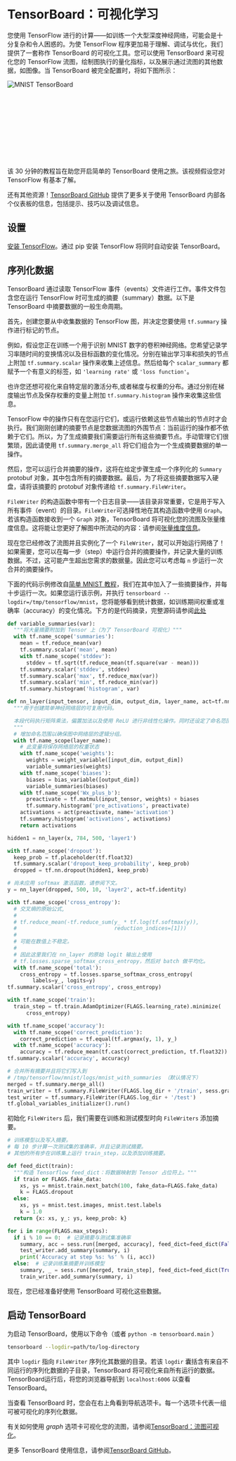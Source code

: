 # TensorBoard：可视化学习

您使用 TensorFlow 进行的计算——如训练一个大型深度神经网络，可能会是十分复杂和令人困惑的。为使 TensorFlow 程序更加易于理解、调试与优化，我们提供了一套称作 TensorBoard 的可视化工具。您可以使用 TensorBoard 来可视化您的 TensorFlow 流图，绘制图执行的量化指标，以及展示通过流图的其他数据，如图像。当 TensorBoard 被完全配置时，将如下图所示：

![MNIST TensorBoard](https://tensorflow.google.cn/images/mnist_tensorboard.png "MNIST TensorBoard")

<div class="video-wrapper">
  <iframe class="devsite-embedded-youtube-video" data-video-id="eBbEDRsCmv4"
          data-autohide="1" data-showinfo="0" frameborder="0" allowfullscreen>
  </iframe>
</div>

该 30 分钟的教程旨在助您开启简单的 TensorBoard 使用之旅。该视频假设您对 TensorFlow 有基本了解。

还有其他资源！[TensorBoard GitHub](https://github.com/tensorflow/tensorboard) 提供了更多关于使用 TensorBoard 内部各个仪表板的信息，包括提示、技巧以及调试信息。

## 设置

[安装 TensorFlow](../install/)。通过 pip 安装 TensorFlow 将同时自动安装 TensorBoard。 


## 序列化数据

TensorBoard 通过读取 TensorFlow 事件（events）文件进行工作。事件文件包含您在运行 TensorFlow 时可生成的摘要（summary）数据。以下是 TensorBoard 中摘要数据的一般生命周期。


首先，创建您要从中收集数据的 TensorFlow 图，并决定您要使用 `tf.summary` 操作进行标记的节点。

例如，假设您正在训练一个用于识别 MNIST 数字的卷积神经网络。您希望记录学习率随时间的变换情况以及目标函数的变化情况。分别在输出学习率和损失的节点上附加 `tf.summary.scalar` 操作来收集上述信息。然后给每个 `scalar_summary` 都赋予一个有意义的标签，如 `'learning rate'` 或 `'loss function'`。

也许您还想可视化来自特定层的激活分布,或者梯度与权重的分布。通过分别在梯度输出节点及保存权重的变量上附加 `tf.summary.histogram` 操作来收集这些信息。

TensorFlow 中的操作只有在您运行它们，或运行依赖这些节点输出的节点时才会执行。我们刚刚创建的摘要节点是您数据流图的外围节点：当前运行的操作都不依赖于它们。所以，为了生成摘要我们需要运行所有这些摘要节点。手动管理它们很繁琐，因此请使用 `tf.summary.merge_all` 将它们组合为一个生成摘要数据的单一操作。

然后，您可以运行合并摘要的操作，这将在给定步骤生成一个序列化的 `Summary` protobuf 对象，其中包含所有的摘要数据。最后，为了将这些摘要数据写入硬盘，请将该摘要的 protobuf 对象传递给 `tf.summary.FileWriter`。

`FileWriter` 的构造函数中带有一个日志目录——该目录非常重要，它是用于写入所有事件（event）的目录。`FileWriter`可选择性地在其构造函数中使用 `Graph`。若该构造函数接收到一个 `Graph` 对象，TensorBoard 将可视化您的流图及张量维度信息。这将能让您更好了解图中所流动的内容：请参阅[张量维度信息](../guide/graph_viz.md#tensor-shape-information)。

现在您已经修改了流图并且实例化了一个 `FileWriter`，就可以开始运行网络了！如果需要，您可以在每一步（step）中运行合并的摘要操作，并记录大量的训练数据。不过，这可能产生超出您需求的数据量。因此您可以考虑每 `n` 步运行一次合并的摘要操作。

下面的代码示例修改自[简单 MNIST 教程](https://github.com/tensorflow/tensorflow/blob/master/tensorflow/examples/tutorials/mnist/mnist.py)，我们在其中加入了一些摘要操作，并每十步运行一次。如果您运行该示例，并执行 `tensorboard --logdir=/tmp/tensorflow/mnist`，您将能够看到统计数据，如训练期间权重或准确率（accuracy）的变化情况。下方的是代码摘录，完整源码请参阅[此处](https://tensorflow.google.cn/code/tensorflow/examples/tutorials/mnist/mnist_with_summaries.py)


```python
def variable_summaries(var):
  """将大量摘要附加到 Tensor 上（为了 TensorBoard 可视化）"""
  with tf.name_scope('summaries'):
    mean = tf.reduce_mean(var)
    tf.summary.scalar('mean', mean)
    with tf.name_scope('stddev'):
      stddev = tf.sqrt(tf.reduce_mean(tf.square(var - mean)))
    tf.summary.scalar('stddev', stddev)
    tf.summary.scalar('max', tf.reduce_max(var))
    tf.summary.scalar('min', tf.reduce_min(var))
    tf.summary.histogram('histogram', var)

def nn_layer(input_tensor, input_dim, output_dim, layer_name, act=tf.nn.relu):
  """用于创建简单神经网络层的可复用代码。

  本段代码执行矩阵乘法，偏置加法以及使用 ReLU 进行非线性化操作。同时还设定了命名范围使结果图易于阅读，并且增加了一些摘要操作。
  """
  # 增加命名范围以确保图中网络层的逻辑分组。
  with tf.name_scope(layer_name):
    # 此变量将保存网络层的权重状态
    with tf.name_scope('weights'):
      weights = weight_variable([input_dim, output_dim])
      variable_summaries(weights)
    with tf.name_scope('biases'):
      biases = bias_variable([output_dim])
      variable_summaries(biases)
    with tf.name_scope('Wx_plus_b'):
      preactivate = tf.matmul(input_tensor, weights) + biases
      tf.summary.histogram('pre_activations', preactivate)
    activations = act(preactivate, name='activation')
    tf.summary.histogram('activations', activations)
    return activations

hidden1 = nn_layer(x, 784, 500, 'layer1')

with tf.name_scope('dropout'):
  keep_prob = tf.placeholder(tf.float32)
  tf.summary.scalar('dropout_keep_probability', keep_prob)
  dropped = tf.nn.dropout(hidden1, keep_prob)

# 尚未应用 softmax 激活函数，请参阅下文。
y = nn_layer(dropped, 500, 10, 'layer2', act=tf.identity)

with tf.name_scope('cross_entropy'):
  # 交叉熵的原始公式,
  #
  # tf.reduce_mean(-tf.reduce_sum(y_ * tf.log(tf.softmax(y)),
  #                               reduction_indices=[1]))
  #
  # 可能在数值上不稳定。
  #
  # 因此这里我们在 nn_layer 的原始 logit 输出上使用
  # tf.losses.sparse_softmax_cross_entropy，然后对 batch 做平均化。
  with tf.name_scope('total'):
    cross_entropy = tf.losses.sparse_softmax_cross_entropy(
        labels=y_, logits=y)
tf.summary.scalar('cross_entropy', cross_entropy)

with tf.name_scope('train'):
  train_step = tf.train.AdamOptimizer(FLAGS.learning_rate).minimize(
      cross_entropy)

with tf.name_scope('accuracy'):
  with tf.name_scope('correct_prediction'):
    correct_prediction = tf.equal(tf.argmax(y, 1), y_)
  with tf.name_scope('accuracy'):
    accuracy = tf.reduce_mean(tf.cast(correct_prediction, tf.float32))
tf.summary.scalar('accuracy', accuracy)

# 合并所有摘要并且将它们写入到
# /tmp/tensorflow/mnist/logs/mnist_with_summaries （默认情况下）
merged = tf.summary.merge_all()
train_writer = tf.summary.FileWriter(FLAGS.log_dir + '/train', sess.graph)
test_writer = tf.summary.FileWriter(FLAGS.log_dir + '/test')
tf.global_variables_initializer().run()
```

初始化 `FileWriters` 后，我们需要在训练和测试模型时向 `FileWriters` 添加摘要。

```python
# 训练模型以及写入摘要。
# 每 10 步计算一次测试集的准确率，并且记录测试摘要。
# 其他的所有步在训练集上运行 train_step，以及添加训练摘要。

def feed_dict(train):
  """构造 Tensorflow feed_dict：将数据映射到 Tensor 占位符上。"""
  if train or FLAGS.fake_data:
    xs, ys = mnist.train.next_batch(100, fake_data=FLAGS.fake_data)
    k = FLAGS.dropout
  else:
    xs, ys = mnist.test.images, mnist.test.labels
    k = 1.0
  return {x: xs, y_: ys, keep_prob: k}

for i in range(FLAGS.max_steps):
  if i % 10 == 0:  # 记录摘要与测试集准确率
    summary, acc = sess.run([merged, accuracy], feed_dict=feed_dict(False))
    test_writer.add_summary(summary, i)
    print('Accuracy at step %s: %s' % (i, acc))
  else:  # 记录训练集摘要并训练模型
    summary, _ = sess.run([merged, train_step], feed_dict=feed_dict(True))
    train_writer.add_summary(summary, i)
```

现在，您已经准备好使用 TensorBoard 可视化这些数据。


## 启动 TensorBoard


为启动 TensorBoard，使用以下命令（或者 `python -m
tensorboard.main` ）

```bash
tensorboard --logdir=path/to/log-directory
```

其中 `logdir` 指向 `FileWriter` 序列化其数据的目录。若该 `logdir` 囊括含有来自不同运行的序列化数据的子目录，TensorBoard 将可视化来自所有运行的数据。TensorBoard运行后，将您的浏览器导航到 `localhost:6006` 以查看 TensorBoard。

当查看 TensorBoard 时，您会在右上角看到导航选项卡。每一个选项卡代表一组可被可视化的序列化数据。

有关如何使用 *graph* 选项卡可视化您的流图，请参阅[TensorBoard：流图可视化](graphs.md)。

更多 TensorBoard 使用信息，请参阅[TensorBoard GitHub](https://github.com/tensorflow/tensorboard)。

